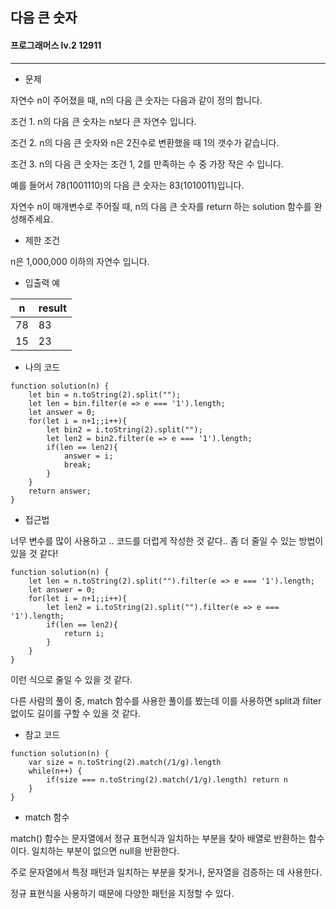 ## 다음 큰 숫자
#### 프로그래머스 lv.2 12911
------
* 문제

자연수 n이 주어졌을 때, n의 다음 큰 숫자는 다음과 같이 정의 합니다.

조건 1. n의 다음 큰 숫자는 n보다 큰 자연수 입니다.

조건 2. n의 다음 큰 숫자와 n은 2진수로 변환했을 때 1의 갯수가 같습니다.

조건 3. n의 다음 큰 숫자는 조건 1, 2를 만족하는 수 중 가장 작은 수 입니다.

예를 들어서 78(1001110)의 다음 큰 숫자는 83(1010011)입니다.

자연수 n이 매개변수로 주어질 때, n의 다음 큰 숫자를 return 하는 solution 함수를 완성해주세요.


* 제한 조건

n은 1,000,000 이하의 자연수 입니다.

* 입출력 예

|n|result|
|---|---|
|78|83|
|15|23|


* 나의 코드
```
function solution(n) {
    let bin = n.toString(2).split("");
    let len = bin.filter(e => e === '1').length;
    let answer = 0;
    for(let i = n+1;;i++){
        let bin2 = i.toString(2).split("");
        let len2 = bin2.filter(e => e === '1').length;
        if(len == len2){
            answer = i;
            break;
        }
    }
    return answer;
}
```


* 접근법

너무 변수를 많이 사용하고 .. 코드를 더럽게 작성한 것 같다..
좀 더 줄일 수 있는 방법이 있을 것 같다!

```
function solution(n) {
    let len = n.toString(2).split("").filter(e => e === '1').length;
    let answer = 0;
    for(let i = n+1;;i++){
        let len2 = i.toString(2).split("").filter(e => e === '1').length;
        if(len == len2){
            return i;
        }
    }
}
```
이런 식으로 줄일 수 있을 것 같다.

다른 사람의 풀이 중, match 함수를 사용한 풀이를 봤는데 이를 사용하면 split과 filter 없이도 길이를 구할 수 있을 것 같다.

* 참고 코드

```
function solution(n) {
    var size = n.toString(2).match(/1/g).length
    while(n++) {
        if(size === n.toString(2).match(/1/g).length) return n
    }
}
```

* match 함수

match() 함수는 문자열에서 정규 표현식과 일치하는 부분을 찾아 배열로 반환하는 함수이다. 일치하는 부분이 없으면 null을 반환한다.

주로 문자열에서 특정 패턴과 일치하는 부분을 찾거나, 문자열을 검증하는 데 사용한다.

정규 표현식을 사용하기 때문에 다양한 패턴을 지정할 수 있다.
